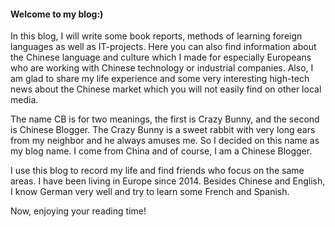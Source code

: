 #### Welcome to my blog:)

In this blog, I will write some book reports, methods of learning foreign languages as well as IT-projects. Here you can also find information about the Chinese language and culture which I made for especially Europeans who are working with Chinese technology or industrial companies. Also, I am glad to share my life experience and some very interesting high-tech news about the Chinese market which you will not easily find on other local media.

The name CB is for two meanings, the first is Crazy Bunny, and the second is Chinese Blogger. The Crazy Bunny is a sweet rabbit with very long ears from my neighbor and he always amuses me. So I decided on this name as my blog name. I come from China and of course, I am a Chinese Blogger.

I use this blog to record my life and find friends who focus on the same areas. I have been living in Europe since 2014. Besides Chinese and English, I know German very well and try to learn some French and Spanish. 

Now, enjoying your reading time!